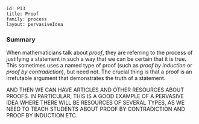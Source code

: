 ````
id: PI3
title: Proof
family: process
layout: pervasiveIdea

````

### Summary

When mathematicians talk about _proof_, they are referring to the process of justifying a statement in such a way that we can be certain that it is true.  This sometimes uses a named type of proof (such as _proof by induction_ or _proof by contradiction_), but need not.  The crucial thing is that a proof is an irrefutable argument that demonstrates the truth of a statement.

AND THEN WE CAN HAVE ARTICLES AND OTHER RESOURCES ABOUT PROOFS.  IN PARTICULAR, THIS IS A GOOD EXAMPLE OF A PERVASIVE IDEA WHERE THERE WILL BE RESOURCES OF SEVERAL TYPES, AS WE NEED TO TEACH STUDENTS ABOUT PROOF BY CONTRADICTION AND PROOF BY INDUCTION ETC.